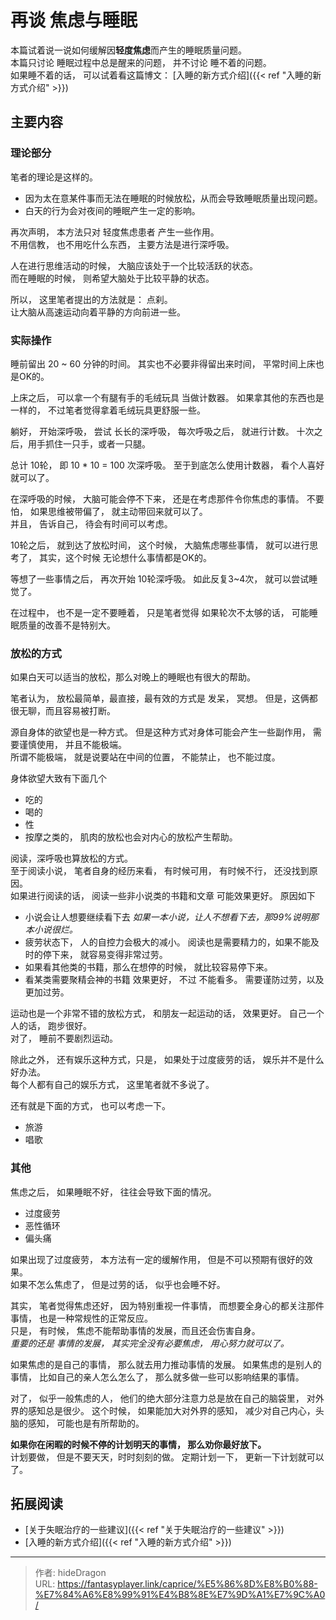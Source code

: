 # 再谈 焦虑与睡眠


本篇试着说一说如何缓解因**轻度焦虑**而产生的睡眠质量问题。  
本篇只讨论 睡眠过程中总是醒来的问题， 并不讨论 睡不着的问题。   
如果睡不着的话， 可以试着看这篇博文：  [入睡的新方式介绍]({{< ref "入睡的新方式介绍" >}})

## 主要内容

### 理论部分
笔者的理论是这样的。 
- 因为太在意某件事而无法在睡眠的时候放松，从而会导致睡眠质量出现问题。   
- 白天的行为会对夜间的睡眠产生一定的影响。

再次声明， 本方法只对 轻度焦虑患者 产生一些作用。   
不用信教， 也不用吃什么东西， 主要方法是进行深呼吸。 

人在进行思维活动的时候， 大脑应该处于一个比较活跃的状态。  
而在睡眠的时候， 则希望大脑处于比较平静的状态。

所以， 这里笔者提出的方法就是： 点刹。  
让大脑从高速运动向着平静的方向前进一些。 

### 实际操作

睡前留出 20 ~ 60 分钟的时间。  其实也不必要非得留出来时间， 平常时间上床也是OK的。

上床之后，  可以拿一个有腿有手的毛绒玩具 当做计数器。  如果拿其他的东西也是一样的， 不过笔者觉得拿着毛绒玩具更舒服一些。

躺好， 开始深呼吸， 尝试 长长的深呼吸， 每次呼吸之后， 就进行计数。 十次之后，用手抓住一只手，或者一只腿。 

总计 10轮， 即 10 * 10 = 100 次深呼吸。   至于到底怎么使用计数器， 看个人喜好就可以了。

在深呼吸的时候， 大脑可能会停不下来， 还是在考虑那件令你焦虑的事情。  不要怕， 如果思维被带偏了， 就主动带回来就可以了。   
并且， 告诉自己， 待会有时间可以考虑。

10轮之后， 就到达了放松时间， 这个时候， 大脑焦虑哪些事情， 就可以进行思考了， 其实，这个时候 无论想什么事情都是OK的。 

等想了一些事情之后， 再次开始 10轮深呼吸。   如此反复3~4次， 就可以尝试睡觉了。 

在过程中， 也不是一定不要睡着， 只是笔者觉得 如果轮次不太够的话， 可能睡眠质量的改善不是特别大。 

### 放松的方式

如果白天可以适当的放松，那么对晚上的睡眠也有很大的帮助。 

笔者认为， 放松最简单，最直接，最有效的方式是 发呆， 冥想。  但是，这俩都很无聊，而且容易被打断。 

源自身体的欲望也是一种方式。  但是这种方式对身体可能会产生一些副作用， 需要谨慎使用， 并且不能极端。  
所谓不能极端， 就是说要站在中间的位置， 不能禁止， 也不能过度。 

身体欲望大致有下面几个
- 吃的
- 喝的
- 性
- 按摩之类的，  肌肉的放松也会对内心的放松产生帮助。

阅读，深呼吸也算放松的方式。   
至于阅读小说， 笔者自身的经历来看， 有时候可用， 有时候不行， 还没找到原因。  
如果进行阅读的话， 阅读一些非小说类的书籍和文章 可能效果更好。 
原因如下
- 小说会让人想要继续看下去  *如果一本小说，让人不想看下去，那99%说明那本小说很烂。*
- 疲劳状态下， 人的自控力会极大的减小。 阅读也是需要精力的，如果不能及时的停下来， 就容易变得非常过劳。
- 如果看其他类的书籍，那么在想停的时候， 就比较容易停下来。 
- 看某类需要聚精会神的书籍 效果更好， 不过 不能看多。   需要谨防过劳，以及更加过劳。

运动也是一个非常不错的放松方式， 和朋友一起运动的话， 效果更好。 自己一个人的话， 跑步很好。   
对了， 睡前不要剧烈运动。 

除此之外， 还有娱乐这种方式，只是， 如果处于过度疲劳的话， 娱乐并不是什么好办法。   
每个人都有自己的娱乐方式， 这里笔者就不多说了。 

还有就是下面的方式， 也可以考虑一下。 
- 旅游   
- 唱歌

### 其他

焦虑之后， 如果睡眠不好， 往往会导致下面的情况。
- 过度疲劳
- 恶性循环
- 偏头痛
  
如果出现了过度疲劳， 本方法有一定的缓解作用， 但是不可以预期有很好的效果。   
如果不怎么焦虑了， 但是过劳的话， 似乎也会睡不好。 

其实， 笔者觉得焦虑还好， 因为特别重视一件事情， 而想要全身心的都关注那件事情， 也是一种常规性的正常反应。   
只是， 有时候， 焦虑不能帮助事情的发展，而且还会伤害自身。   
*重要的还是 事情的发展， 其实完全没有必要焦虑， 用心努力就可以了。*

如果焦虑的是自己的事情， 那么就去用力推动事情的发展。 
如果焦虑的是别人的事情， 比如自己的亲人怎么怎么了， 那么就多做一些可以影响结果的事情。 

对了， 似乎一般焦虑的人， 他们的绝大部分注意力总是放在自己的脑袋里， 对外界的感知总是很少。 
这个时候， 如果能加大对外界的感知， 减少对自己内心，头脑的感知， 可能也是有所帮助的。 


**如果你在闲暇的时候不停的计划明天的事情， 那么劝你最好放下。**   
计划要做， 但是不要天天，时时刻刻的做。   定期计划一下， 更新一下计划就可以了。

## 拓展阅读

- [关于失眠治疗的一些建议]({{< ref "关于失眠治疗的一些建议" >}})
- [入睡的新方式介绍]({{< ref "入睡的新方式介绍" >}})

---

> 作者: hideDragon  
> URL: https://fantasyplayer.link/caprice/%E5%86%8D%E8%B0%88-%E7%84%A6%E8%99%91%E4%B8%8E%E7%9D%A1%E7%9C%A0/  

